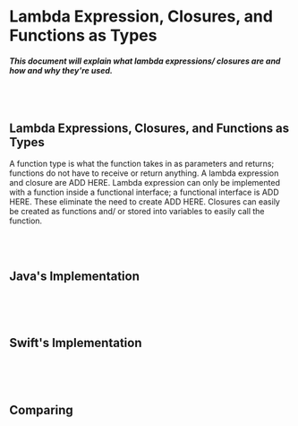 # Lambda Expression, Closures, and Functions as Types
#### *This document will explain what lambda expressions/ closures are and how and why they're used.* 

<br></br>
## Lambda Expressions, Closures, and Functions as Types
A function type is what the function takes in as parameters and returns; functions do not have to receive or return anything. A lambda expression and closure are ADD HERE. Lambda expression can only be implemented with a function inside a functional interface; a functional interface is ADD HERE. These eliminate the need to create  ADD HERE. Closures can easily be created as functions and/ or stored into variables to easily call the function.


<br></br>
## Java's Implementation
```java
```

<br></br>
## Swift's Implementation
```python

```


<br></br>
## Comparing











